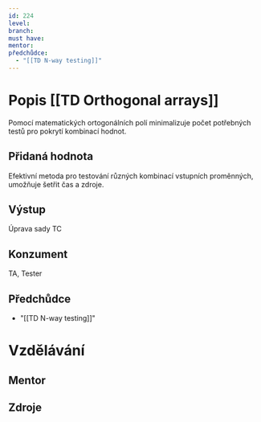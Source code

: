 ```yaml
---
id: 224
level: 
branch: 
must have: 
mentor: 
předchůdce: 
  - "[[TD N-way testing]]"
---
```



# Popis [[TD Orthogonal arrays]]
Pomocí matematických ortogonálních polí minimalizuje počet potřebných testů pro pokrytí kombinací hodnot.

## Přidaná hodnota
Efektivní metoda pro testování různých kombinací vstupních proměnných, umožňuje šetřit čas a zdroje.

## Výstup
Úprava sady TC

## Konzument
TA, Tester

## Předchůdce

  - "[[TD N-way testing]]"

# Vzdělávání


## Mentor


## Zdroje